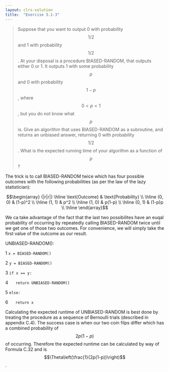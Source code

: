 ```yaml
---
layout: clrs-solution
title:  "Exercise 5.1-3"
---
```

>Suppose that you want to output 0 with probability $$1/2$$ and 1 with probability $$1/2$$. At your disposal is a procedure BIASED-RANDOM, that outputs either 0 or 1. It outputs 1 with some probability $$p$$ and 0 with probability $$1-p$$, where $$0 < p < 1$$, but you do not know what $$p$$ is. Give an algorithm that uses BIASED-RANDOM as a subroutine, and returns an unbiased answer, returning 0 with probability $$1/2$$. What is the expected running time of your algorithm as a function of $$p$$?

The trick is to call BIASED-RANDOM twice which has four possible outcomes with the following probabilities (as per the law of the lazy statistician):

$$\begin{array} {|r|r|}
\hline \text{Outcome} & \text{Probability} \\ 
\hline (0, 0) & (1-p)^2 \\ 
\hline (1, 1) & p^2 \\ 
\hline (1, 0) & p(1-p) \\ 
\hline (0, 1) & (1-p)p \\ 
\hline  
\end{array}$$

We ca take advantage of the fact that the last two possibilites have an euqal probability of occurring by repeatedly calling BIASED-RANDOM twice until we get one of those two outcomes. For convenience, we will simply take the first value of the outcome as our result.

UNBIASED-RANDOM():

1 `x = BIASED-RANDOM()`

2 `y = BIASED-RANDOM()`

3 `if x == y:`

4 &nbsp;&nbsp;&nbsp;&nbsp; `return UNBIASED-RANDOM()`

5 `else:`

6 &nbsp;&nbsp;&nbsp;&nbsp; `return x`

Calculating the expected runtime of UNBIASED-RANDOM is best done by treating the procedure as a sequence of Bernoulli trials (described in appendix C.4). The success case is when our two coin filps differ which has a combined probability of $$2p(1-p)$$ of occurring. Therefore the expected runtime can be calculated by way of Formula C.32 and is $$\Theta\left(\frac{1}{2p(1-p)}\right)$$.